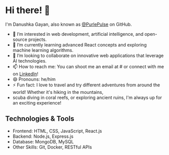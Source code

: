 # Hi there! 👋

I'm Danushka Gayan, also known as [@PurlePulse](https://github.com/PurlePulse) on GitHub.

- 👀 I’m interested in web development, artificial intelligence, and open-source projects.
- 🌱 I’m currently learning advanced React concepts and exploring machine learning algorithms.
- 💞️ I’m looking to collaborate on innovative web applications that leverage AI technologies.
- 📫 How to reach me: You can shoot me an email at # or connect with me on [LinkedIn](https://www.linkedin.com/in/danushkag/)!
- 😄 Pronouns: he/him
- ⚡ Fun fact: I love to travel and try different adventures from around the world! Whether it's hiking in the mountains,
-  scuba diving in coral reefs, or exploring ancient ruins, I'm always up for an exciting experience!

## Technologies & Tools

- Frontend: HTML, CSS, JavaScript, React.js
- Backend: Node.js, Express.js
- Database: MongoDB, MySQL
- Other Skills: Git, Docker, RESTful APIs
